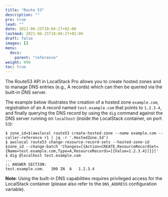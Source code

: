 ```yaml
---
title: "Route 53"
description: ""
pro: true
lead: ""
date: 2021-06-25T18:04:27+02:00
lastmod: 2021-06-25T18:04:27+02:00
draft: false
images: []
menu:
  docs:
    parent: "reference"
weight: 999
toc: true
---
```


The Route53 API in LocalStack Pro allows you to create hosted zones and to manage DNS entries (e.g., A records) which can then be queried via the built-in DNS server.

The example below illustrates the creation of a hosted zone `example.com`, registration of an A record named `test.example.com` that points to `1.2.3.4`, and finally querying the DNS record by using the `dig` command against the DNS server running on `localhost` (inside the LocalStack container, on port `53`):
```
$ zone_id=$(awslocal route53 create-hosted-zone --name example.com --caller-reference r1 | jq -r '.HostedZone.Id')
$ awslocal route53 change-resource-record-sets --hosted-zone-id $zone_id --change-batch 'Changes=[{Action=CREATE,ResourceRecordSet={Name=test.example.com,Type=A,ResourceRecords=[{Value=1.2.3.4}]}}]'
$ dig @localhost test.example.com
...
;; ANSWER SECTION:
test.example.com.	300	IN	A	1.2.3.4
```

**Note**: Using the built-in DNS capabilities requires privileged access for the LocalStack container (please also refer to the `DNS_ADDRESS` configuration variable).
